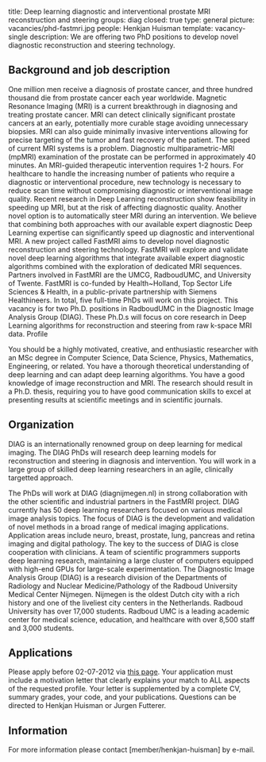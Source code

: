 title: Deep learning diagnostic and interventional prostate MRI reconstruction and steering
groups: diag
closed: true
type: general 
picture: vacancies/phd-fastmri.jpg
people: Henkjan Huisman
template: vacancy-single
description: We are offering two PhD positions to develop novel diagnostic reconstruction and steering technology.


## Background and job description
One million men receive a diagnosis of prostate cancer, and three hundred thousand die from prostate cancer each year worldwide. Magnetic Resonance Imaging (MRI) is a current breakthrough in diagnosing and treating prostate cancer. MRI can detect clinically significant prostate cancers at an early, potentially more curable stage avoiding unnecessary biopsies. MRI can also guide minimally invasive interventions allowing for precise targeting of the tumor and fast recovery of the patient.
The speed of current MRI systems is a problem. Diagnostic multiparametric-MRI (mpMRI) examination of the prostate can be performed in approximately 40 minutes. An MRI-guided therapeutic intervention requires 1-2 hours. For healthcare to handle the increasing number of patients who require a diagnostic or interventional procedure, new technology is necessary to reduce scan time without compromising diagnostic or interventional image quality. Recent research in Deep Learning reconstruction show feasibility in speeding up MRI, but at the risk of affecting diagnostic quality. Another novel option is to automatically steer MRI during an intervention. We believe that combining both approaches with our available expert diagnostic Deep Learning expertise can significantly speed up diagnostic and interventional MRI.
A new project called FastMRI aims to develop novel diagnostic reconstruction and steering technology. FastMRI will explore and validate novel deep learning algorithms that integrate available expert diagnostic algorithms combined with the exploration of dedicated MRI sequences. Partners involved in FastMRI are the UMCG, RadboudUMC, and University of Twente. FastMRI is co-funded by Health~Holland, Top Sector Life Sciences & Health, in a public-private partnership with Siemens Healthineers. In total, five full-time PhDs will work on this project. This vacancy is for two Ph.D. positions in RadboudUMC in the Diagnostic Image Analysis Group (DIAG). These Ph.D.s will focus on core research in Deep Learning algorithms for reconstruction and steering from raw k-space MRI data.
Profile

You should be a highly motivated, creative, and enthusiastic researcher with an MSc degree in Computer Science, Data Science, Physics, Mathematics, Engineering, or related. You have a thorough theoretical understanding of deep learning and can adapt deep learning algorithms. You have a good knowledge of image reconstruction and MRI. The research should result in a Ph.D. thesis, requiring you to have good communication skills to excel at presenting results at scientific meetings and in scientific journals.

## Organization
DIAG is an internationally renowned group on deep learning for medical imaging. The DIAG PhDs will research deep learning models for reconstruction and steering in diagnosis and intervention. You will work in a large group of skilled deep learning researchers in an agile, clinically targetted approach. 

The PhDs will work at DIAG (diagnijmegen.nl) in strong collaboration with the other scientific and industrial partners in the FastMRI project. DIAG currently has 50 deep learning researchers focused on various medical image analysis topics. The focus of DIAG is the development and validation of novel methods in a broad range of medical imaging applications. Application areas include neuro, breast, prostate, lung, pancreas and retina imaging and digital pathology. The key to the success of DIAG is close cooperation with clinicians. A team of scientific programmers supports deep learning research, maintaining a large cluster of computers equipped with high-end GPUs for large-scale experimentation. The Diagnostic Image Analysis Group (DIAG) is a research division of the Departments of Radiology and Nuclear Medicine/Pathology of the Radboud University Medical Center Nijmegen. Nijmegen is the oldest Dutch city with a rich history and one of the liveliest city centers in the Netherlands. Radboud University has over 17,000 students. Radboud UMC is a leading academic center for medical science, education, and healthcare with over 8,500 staff and 3,000 students. 

## Applications
Please apply before 02-07-2012 via [this page](https://www.radboudumc.nl/en/vacancies/98881-phd-candidate-deep-learning-diagnostic-and-interventional-prostate-mri-reconstruction-and-stee). Your application must include a motivation letter that clearly explains your match to ALL aspects of the requested profile. Your letter is supplemented by a complete CV, summary grades, your code, and your publications. Questions can be directed to Henkjan Huisman or Jurgen Futterer.


## Information
For more information please contact [member/henkjan-huisman] by e-mail.

